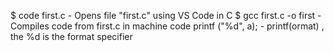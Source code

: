 $ code first.c - Opens file "first.c" using VS Code in C
$ gcc first.c -o first - Compiles code from first.c in machine code 
printf ("%d", a); - printf(ormat) , the %d is the format specifier 